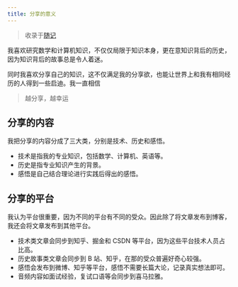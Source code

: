 ```yaml
---
title: 分享的意义
---
```


> 收录于[随记](/note/)

我喜欢研究数学和计算机知识，不仅仅局限于知识本身，更在意知识背后的历史，因为知识背后的故事总是令人着迷。

同时我喜欢分享自己的知识，这不仅满足我的分享欲，也能让世界上和我有相同经历的人得到一些启迪。我一直相信

> 越分享，越幸运

## 分享的内容

我把分享的内容分成了三大类，分别是技术、历史和感悟。

- 技术是指我的专业知识，包括数学、计算机、英语等。
- 历史是指专业知识产生的背景。
- 感悟是自己结合理论进行实践后得出的感悟。

## 分享的平台

我认为平台很重要，因为不同的平台有不同的受众。因此除了将文章发布到博客，我还会将文章发布到其他平台。

- 技术类文章会同步到知乎、掘金和 CSDN 等平台，因为这些平台技术人员占比高。
- 历史故事类文章会同步到 B 站、知乎，在那的受众普遍好奇心较强。
- 感悟会发布到微博、知乎等平台，感悟不需要长篇大论，记录真实想法即可。
- 音频内容如面试经验，复试口语等会同步到喜马拉雅。